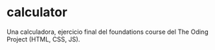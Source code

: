 # calculator
Una calculadora, ejercicio final del foundations course del The Oding Project (HTML, CSS, JS).
